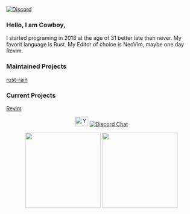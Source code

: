 [![Discord](https://img.shields.io/discord/591914197219016707.svg?label=&logo=discord&logoColor=ffffff&color=7389D8&labelColor=6A7EC2)](https://discord.gg/KwnGX8P)

### Hello, I am Cowboy,

  I started programing in 2018 at the age of 31 better late then never.
  My favorit language is Rust.
  My Editor of choice is NeoVim, maybe one day Revim.
  

### Maintained Projects
[rust-rain](https://rusty-rain.xyz)

### Current Projects
[Revim](https://github.com/cowboy8625/revim)

<p align="center">
  <a href="https://www.youtube.com/cowboy8625"><img width=35 height=25 alt="Youtube" src="https://img.icons8.com/officel/2x/youtube-play.png"></a>
  <a href="https://discord.gg/KwnGX8P"><img alt="Discord Chat" src="https://img.shields.io/discord/509849754155614230"></a>
</p>

<p align="center">
  <img height=200 src="https://github-readme-stats.vercel.app/api?username=cowboy8625&count_private=true&show_icons=true&bg_color=262922&title_color=7cf221&text_color=f9f3d8&icon_color=00ddf0&locale=en">
  <img height=200 src="https://github-readme-stats.vercel.app/api/top-langs/?username=cowboy8625&layout=compact&bg_color=262922&title_color=7cf221&text_color=f9f3d8&icon_color=00ddf0&locale=en">
</p>
